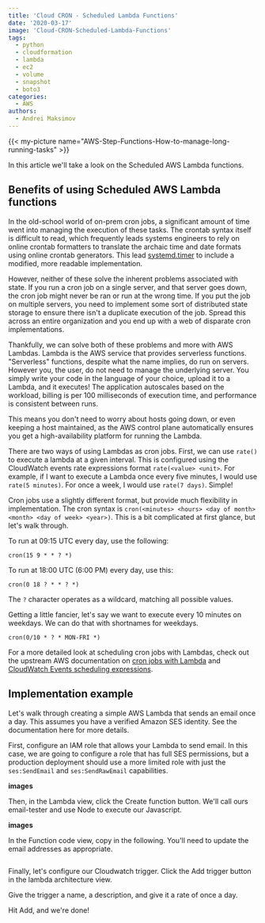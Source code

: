```yaml
---
title: 'Cloud CRON - Scheduled Lambda Functions'
date: '2020-03-17'
image: 'Cloud-CRON-Scheduled-Lambda-Functions'
tags:
  - python
  - cloudformation
  - lambda
  - ec2
  - volume
  - snapshot
  - boto3
categories:
  - AWS
authors:
  - Andrei Maksimov
---
```


{{< my-picture name="AWS-Step-Functions-How-to-manage-long-running-tasks" >}}

In this article we'll take a look on the Scheduled AWS Lambda functions.

## Benefits of using Scheduled AWS Lambda functions

In the old-school world of on-prem cron jobs, a significant amount of time went into managing the execution of these tasks. The crontab syntax itself is difficult to read, which frequently leads systems engineers to rely on online crontab formatters to translate the archaic time and date formats using online crontab generators. This lead [systemd.timer](https://www.man7.org/linux/man-pages/man5/systemd.timer.5.html) to include a modified, more readable implementation.

However, neither of these solve the inherent problems associated with state. If you run a cron job on a single server, and that server goes down, the cron job might never be ran or run at the wrong time. If you put the job on multiple servers, you need to implement some sort of distributed state storage to ensure there isn't a duplicate execution of the job. Spread this across an entire organization and you end up with a web of disparate cron implementations.

Thankfully, we can solve both of these problems and more with AWS Lambdas. Lambda is the AWS service that provides serverless functions. "Serverless" functions, despite what the name implies, do run on servers. However you, the user, do not need to manage the underlying server. You simply write your code in the language of your choice, upload it to a Lambda, and it executes! The application autoscales based on the workload, billing is per 100 milliseconds of execution time, and performance is consistent between runs.

This means you don't need to worry about hosts going down, or even keeping a host maintained, as the AWS control plane automatically ensures you get a high-availability platform for running the Lambda.

There are two ways of using Lambdas as cron jobs. First, we can use `rate()` to execute a lambda at a given interval. This is configured using the CloudWatch events rate expressions format `rate(<value> <unit>`. For example, if I want to execute a Lambda once every five minutes, I would use `rate(5 minutes)`. For once a week, I would use `rate(7 days)`. Simple!

Cron jobs use a slightly different format, but provide much flexibility in implementation. The cron syntax is `cron(<minutes> <hours> <day of month> <month> <day of week> <year>)`. This is a bit complicated at first glance, but let's walk through.

To run at 09:15 UTC every day, use the following:

```
cron(15 9 * * ? *)
```

To run at 18:00 UTC (6:00 PM) every day, use this:

```
cron(0 18 ? * * ? *)
```

The `?` character operates as a wildcard, matching all possible values.

Getting a little fancier, let's say we want to execute every 10 minutes on weekdays. We can do that with shortnames for weekdays.

```
cron(0/10 * ? * MON-FRI *)
```

For a more detailed look at scheduling cron jobs with Lambdas, check out the upstream AWS documentation on [cron jobs with Lambda](https://docs.aws.amazon.com/lambda/latest/dg/services-cloudwatchevents-expressions.html) and [CloudWatch Events scheduling expressions](https://docs.aws.amazon.com/AmazonCloudWatch/latest/events/ScheduledEvents.html).

## Implementation example

Let's walk through creating a simple AWS Lambda that sends an email once a day. This assumes you have a verified Amazon SES identity. See the documentation here for more details.

First, configure an IAM role that allows your Lambda to send email. In this case, we are going to configure a role that has full SES permissions, but a production deployment should use a more limited role with just the `ses:SendEmail` and `ses:SendRawEmail` capabilities.

**images**

Then, in the Lambda view, click the Create function button. We'll call ours email-tester and use Node to execute our Javascript.

**images**

In the Function code view, copy in the following. You'll need to update the email addresses as appropriate.

```py

```

Finally, let's configure our Cloudwatch trigger. Click the Add trigger button in the lambda architecture view.

Give the trigger a name, a description, and give it a rate of once a day.

Hit Add, and we're done!
